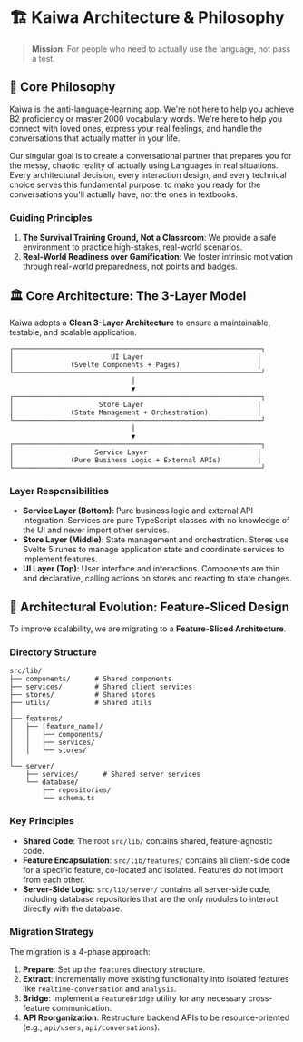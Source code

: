 # 🏗️ Kaiwa Architecture & Philosophy

> **Mission**: For people who need to actually use the language, not pass a test.

## 🎯 Core Philosophy

Kaiwa is the anti-language-learning app. We're not here to help you achieve B2 proficiency or master 2000 vocabulary words. We're here to help you connect with loved ones, express your real feelings, and handle the conversations that actually matter in your life.

Our singular goal is to create a conversational partner that prepares you for the messy, chaotic reality of actually using Languages in real situations. Every architectural decision, every interaction design, and every technical choice serves this fundamental purpose: to make you ready for the conversations you'll actually have, not the ones in textbooks.

### Guiding Principles

1.  **The Survival Training Ground, Not a Classroom**: We provide a safe environment to practice high-stakes, real-world scenarios.
2.  **Real-World Readiness over Gamification**: We foster intrinsic motivation through real-world preparedness, not points and badges.

## 🏛️ Core Architecture: The 3-Layer Model

Kaiwa adopts a **Clean 3-Layer Architecture** to ensure a maintainable, testable, and scalable application.

```text
┌─────────────────────────────────────────────────────────────┐
│                        UI Layer                            │
│              (Svelte Components + Pages)                   │
└─────────────────────────────────────────────────────────────┘
                              │
                              ▼
┌─────────────────────────────────────────────────────────────┐
│                     Store Layer                            │
│              (State Management + Orchestration)            │
└─────────────────────────────────────────────────────────────┘
                              │
                              ▼
┌─────────────────────────────────────────────────────────────┐
│                    Service Layer                           │
│              (Pure Business Logic + External APIs)         │
└─────────────────────────────────────────────────────────────┘
```

### Layer Responsibilities

*   **Service Layer (Bottom)**: Pure business logic and external API integration. Services are pure TypeScript classes with no knowledge of the UI and never import other services.
*   **Store Layer (Middle)**: State management and orchestration. Stores use Svelte 5 runes to manage application state and coordinate services to implement features.
*   **UI Layer (Top)**: User interface and interactions. Components are thin and declarative, calling actions on stores and reacting to state changes.

## 🚚 Architectural Evolution: Feature-Sliced Design

To improve scalability, we are migrating to a **Feature-Sliced Architecture**.

### Directory Structure

```text
src/lib/
├── components/      # Shared components
├── services/        # Shared client services
├── stores/          # Shared stores
├── utils/           # Shared utils
│
├── features/
│   ├── [feature_name]/
│   │   ├── components/
│   │   ├── services/
│   │   └── stores/
│
└── server/
    ├── services/      # Shared server services
    └── database/
        ├── repositories/
        └── schema.ts
```

### Key Principles

*   **Shared Code**: The root `src/lib/` contains shared, feature-agnostic code.
*   **Feature Encapsulation**: `src/lib/features/` contains all client-side code for a specific feature, co-located and isolated. Features do not import from each other.
*   **Server-Side Logic**: `src/lib/server/` contains all server-side code, including database repositories that are the only modules to interact directly with the database.

### Migration Strategy

The migration is a 4-phase approach:
1.  **Prepare**: Set up the `features` directory structure.
2.  **Extract**: Incrementally move existing functionality into isolated features like `realtime-conversation` and `analysis`.
3.  **Bridge**: Implement a `FeatureBridge` utility for any necessary cross-feature communication.
4.  **API Reorganization**: Restructure backend APIs to be resource-oriented (e.g., `api/users`, `api/conversations`).
